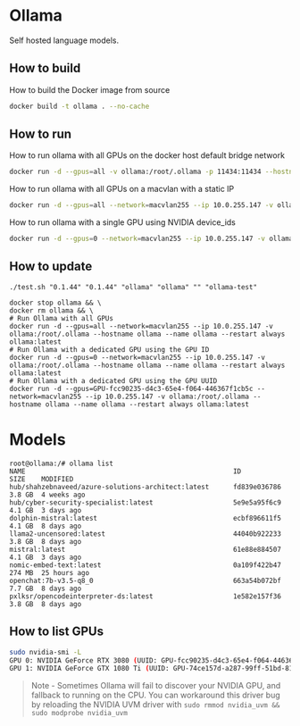 # Ollama

Self hosted language models. 

## How to build

How to build the Docker image from source

```bash
docker build -t ollama . --no-cache
```

## How to run

How to run ollama with all GPUs on the docker host default bridge network

```bash
docker run -d --gpus=all -v ollama:/root/.ollama -p 11434:11434 --hostname ollama --name ollama ollama/ollama:latest
```

How to run ollama with all GPUs on a macvlan with a static IP

```bash
docker run -d --gpus=all --network=macvlan255 --ip 10.0.255.147 -v ollama:/root/.ollama --hostname ollama --name ollama --restart always ollama/ollama:latest
```

How to run ollama with a single GPU using NVIDIA device_ids

```bash
docker run -d --gpus=0 --network=macvlan255 --ip 10.0.255.147 -v ollama:/root/.ollama --hostname ollama --name ollama --restart always ollama/ollama:latest
```

## How to update

```shell
./test.sh "0.1.44" "0.1.44" "ollama" "ollama" "" "ollama-test"

docker stop ollama && \
docker rm ollama && \
# Run Ollama with all GPUs
docker run -d --gpus=all --network=macvlan255 --ip 10.0.255.147 -v ollama:/root/.ollama --hostname ollama --name ollama --restart always ollama:latest
# Run Ollama with a dedicated GPU using the GPU ID
docker run -d --gpus=0 --network=macvlan255 --ip 10.0.255.147 -v ollama:/root/.ollama --hostname ollama --name ollama --restart always ollama:latest
# Run Ollama with a dedicated GPU using the GPU UUID
docker run -d --gpus=GPU-fcc90235-d4c3-65e4-f064-446367f1cb5c --network=macvlan255 --ip 10.0.255.147 -v ollama:/root/.ollama --hostname ollama --name ollama --restart always ollama:latest
```

# Models

```shell
root@ollama:/# ollama list
NAME                                                    ID              SIZE    MODIFIED     
hub/shahzebnaveed/azure-solutions-architect:latest      fd839e036786    3.8 GB  4 weeks ago 
hub/cyber-security-specialist:latest                    5e9e5a95f6c9    4.1 GB  3 days ago  
dolphin-mistral:latest                                  ecbf896611f5    4.1 GB  8 days ago  
llama2-uncensored:latest                                44040b922233    3.8 GB  8 days ago  
mistral:latest                                          61e88e884507    4.1 GB  3 days ago  
nomic-embed-text:latest                                 0a109f422b47    274 MB  25 hours ago
openchat:7b-v3.5-q8_0                                   663a54b072bf    7.7 GB  8 days ago  
pxlksr/opencodeinterpreter-ds:latest                    1e582e157f36    3.8 GB  8 days ago  
```

## How to list GPUs

```bash
sudo nvidia-smi -L
GPU 0: NVIDIA GeForce RTX 3080 (UUID: GPU-fcc90235-d4c3-65e4-f064-446367f1cb5c)
GPU 1: NVIDIA GeForce GTX 1080 Ti (UUID: GPU-74ce157d-a287-99ff-51bd-810dcae70ec0)
```

> Note - Sometimes Ollama will fail to discover your NVIDIA GPU, and fallback to running on the CPU. You can workaround this driver bug by reloading the NVIDIA UVM driver with `sudo rmmod nvidia_uvm && sudo modprobe nvidia_uvm`